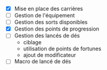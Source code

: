 - [X] Mise en place des carrières
- [ ] Gestion de l'équipement
- [ ] Gestion des sorts disponibles
- [X] Gestion des points de progression
- [ ] Gestion des lancés de dés
  - ciblage
  - utilisation de points de fortunes
  - ajout de modificateur
- [ ] Macro de lancé de dés